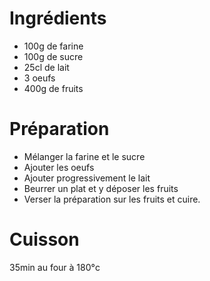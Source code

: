 # Ingrédients

* 100g de farine
* 100g de sucre
* 25cl de lait
* 3 oeufs
* 400g de fruits

# Préparation

* Mélanger la farine et le sucre
* Ajouter les oeufs
* Ajouter progressivement le lait
* Beurrer un plat et y déposer les fruits
* Verser la préparation sur les fruits et cuire.

# Cuisson

35min au four à 180°c
